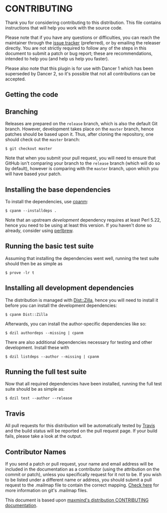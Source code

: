 # CONTRIBUTING

Thank you for considering contributing to this distribution. This file
contains instructions that will help you work with the source code.

Please note that if you have any questions or difficulties, you can reach
the maintainer through the [issue
tracker](https://github.com/PerlDancer/Dancer-Session-Cookie/issues)
(preferred), or by emailing the releaser directly. You are not strictly
required to follow any of the steps in this document to submit a patch or
bug report; these are recommendations, intended to help you (and help us
help you faster).

Please also note that this plugin is for use with Dancer 1 which has been
superseded by Dancer 2, so it's possible that not all contributions can be
accepted.

## Getting the code

## Branching

Releases are prepared on the `release` branch, which is also the default Git
branch.  However, development takes place on the `master` branch, hence
patches should be based upon it.  Thus, after cloning the repository, one
should check out the `master` branch:

    $ git checkout master

Note that when you submit your pull request, you will need to ensure that
GitHub isn't comparing your branch to the `release` branch (which will do so
by default), however is comparing with the `master` branch, upon which you
will have based your patch.

## Installing the base dependencies

To install the dependencies, use
[cpanm](https://metacpan.org/pod/App::cpanminus):

    $ cpanm --installdeps .

Note that an upstream *development* dependency requires at least Perl 5.22,
hence you need to be using at least this version.  If you haven't done so
already, consider using [perlbrew](https://perlbrew.pl/).

## Running the basic test suite

Assuming that installing the dependencies went well, running the test suite
should then be as simple as

    $ prove -lr t

## Installing all development dependencies

The distribution is managed with
[Dist::Zilla](https://metacpan.org/release/Dist-Zilla), hence you will need
to install it before you can install the development dependencies:

    $ cpanm Dist::Zilla

Afterwards, you can install the author-specific dependencies like so:

    $ dzil authordeps --missing | cpanm

There are also additional dependencies necessary for testing and other
development.  Install these with

    $ dzil listdeps --author --missing | cpanm

## Running the full test suite

Now that all required dependencies have been installed, running the full
test suite should be as simple as:

    $ dzil test --author --release

## Travis

All pull requests for this distribution will be automatically tested by
[Travis](https://travis-ci.org/) and the build status will be reported on
the pull request page. If your build fails, please take a look at the
output.

## Contributor Names

If you send a patch or pull request, your name and email address will be
included in the documentation as a contributor (using the attribution on the
commit or patch), unless you specifically request for it not to be. If you
wish to be listed under a different name or address, you should submit a
pull request to the .mailmap file to contain the correct mapping.  [Check
here](https://github.com/git/git/blob/master/Documentation/mailmap.txt) for
more information on git's .mailmap files.

This document is based upon [maxmind's distribution CONTRIBUTING
documentation](https://github.com/maxmind/Dist-Zilla-PluginBundle-MAXMIND/blob/master/CONTRIBUTING.md).
